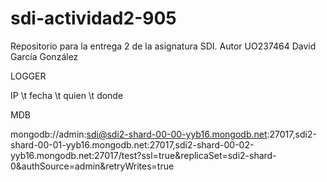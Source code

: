 # sdi-actividad2-905
Repositorio para la entrega 2 de la asignatura SDI. Autor UO237464 David García González



LOGGER

IP \t fecha \t quien \t donde


MDB

mongodb://admin:sdi@sdi2-shard-00-00-yyb16.mongodb.net:27017,sdi2-shard-00-01-yyb16.mongodb.net:27017,sdi2-shard-00-02-yyb16.mongodb.net:27017/test?ssl=true&replicaSet=sdi2-shard-0&authSource=admin&retryWrites=true
